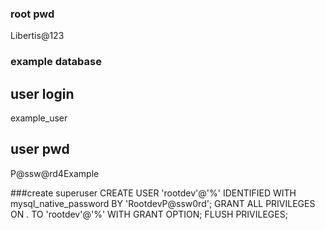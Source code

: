 ### root pwd
Libertis@123

### example database

## user login
example_user

## user pwd
P@ssw@rd4Example

###create superuser 
CREATE USER 'rootdev'@'%' IDENTIFIED WITH mysql_native_password BY 'RootdevP@ssw0rd';
GRANT ALL PRIVILEGES ON *.* TO 'rootdev'@'%' WITH GRANT OPTION; FLUSH PRIVILEGES; 